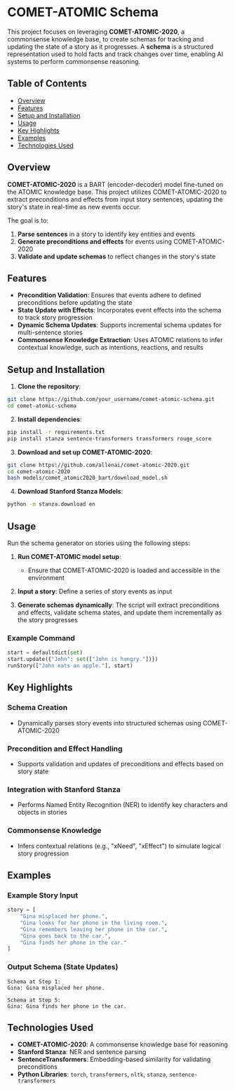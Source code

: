 # COMET-ATOMIC Schema

This project focuses on leveraging **COMET-ATOMIC-2020**, a commonsense knowledge base, to create schemas for tracking and updating the state of a story as it progresses. A **schema** is a structured representation used to hold facts and track changes over time, enabling AI systems to perform commonsense reasoning.

## Table of Contents
- [Overview](#overview)
- [Features](#features)
- [Setup and Installation](#setup-and-installation)
- [Usage](#usage)
- [Key Highlights](#key-highlights)
- [Examples](#examples)
- [Technologies Used](#technologies-used)

## Overview

**COMET-ATOMIC-2020** is a BART (encoder-decoder) model fine-tuned on the ATOMIC knowledge base. This project utilizes COMET-ATOMIC-2020 to extract preconditions and effects from input story sentences, updating the story's state in real-time as new events occur.

The goal is to:
1. **Parse sentences** in a story to identify key entities and events
2. **Generate preconditions and effects** for events using COMET-ATOMIC-2020
3. **Validate and update schemas** to reflect changes in the story's state

## Features

- **Precondition Validation**: Ensures that events adhere to defined preconditions before updating the state
- **State Update with Effects**: Incorporates event effects into the schema to track story progression
- **Dynamic Schema Updates**: Supports incremental schema updates for multi-sentence stories
- **Commonsense Knowledge Extraction**: Uses ATOMIC relations to infer contextual knowledge, such as intentions, reactions, and results

## Setup and Installation

1. **Clone the repository**:
```bash
git clone https://github.com/your_username/comet-atomic-schema.git
cd comet-atomic-schema
```

2. **Install dependencies**:
```bash
pip install -r requirements.txt
pip install stanza sentence-transformers transformers rouge_score
```

3. **Download and set up COMET-ATOMIC-2020**:
```bash
git clone https://github.com/allenai/comet-atomic-2020.git
cd comet-atomic-2020
bash models/comet_atomic2020_bart/download_model.sh
```

4. **Download Stanford Stanza Models**:
```bash
python -m stanza.download en
```

## Usage

Run the schema generator on stories using the following steps:

1. **Run COMET-ATOMIC model setup**:
   - Ensure that COMET-ATOMIC-2020 is loaded and accessible in the environment

2. **Input a story**: Define a series of story events as input

3. **Generate schemas dynamically**: The script will extract preconditions and effects, validate schema states, and update them incrementally as the story progresses

### Example Command
```python
start = defaultdict(set)
start.update({"John": set(["John is hungry."])})
runStory(["John eats an apple."], start)
```

## Key Highlights

### Schema Creation
- Dynamically parses story events into structured schemas using COMET-ATOMIC-2020

### Precondition and Effect Handling
- Supports validation and updates of preconditions and effects based on story state

### Integration with Stanford Stanza
- Performs Named Entity Recognition (NER) to identify key characters and objects in stories

### Commonsense Knowledge
- Infers contextual relations (e.g., "xNeed", "xEffect") to simulate logical story progression

## Examples

### Example Story Input
```python
story = [
    "Gina misplaced her phone.",
    "Gina looks for her phone in the living room.",
    "Gina remembers leaving her phone in the car.",
    "Gina goes back to the car.",
    "Gina finds her phone in the car."
]
```

### Output Schema (State Updates)
```plaintext
Schema at Step 1:
Gina: Gina misplaced her phone.

Schema at Step 5:
Gina: Gina finds her phone in the car.
```

## Technologies Used

- **COMET-ATOMIC-2020**: A commonsense knowledge base for reasoning
- **Stanford Stanza**: NER and sentence parsing
- **SentenceTransformers**: Embedding-based similarity for validating preconditions
- **Python Libraries**: `torch`, `transformers`, `nltk`, `stanza`, `sentence-transformers`
